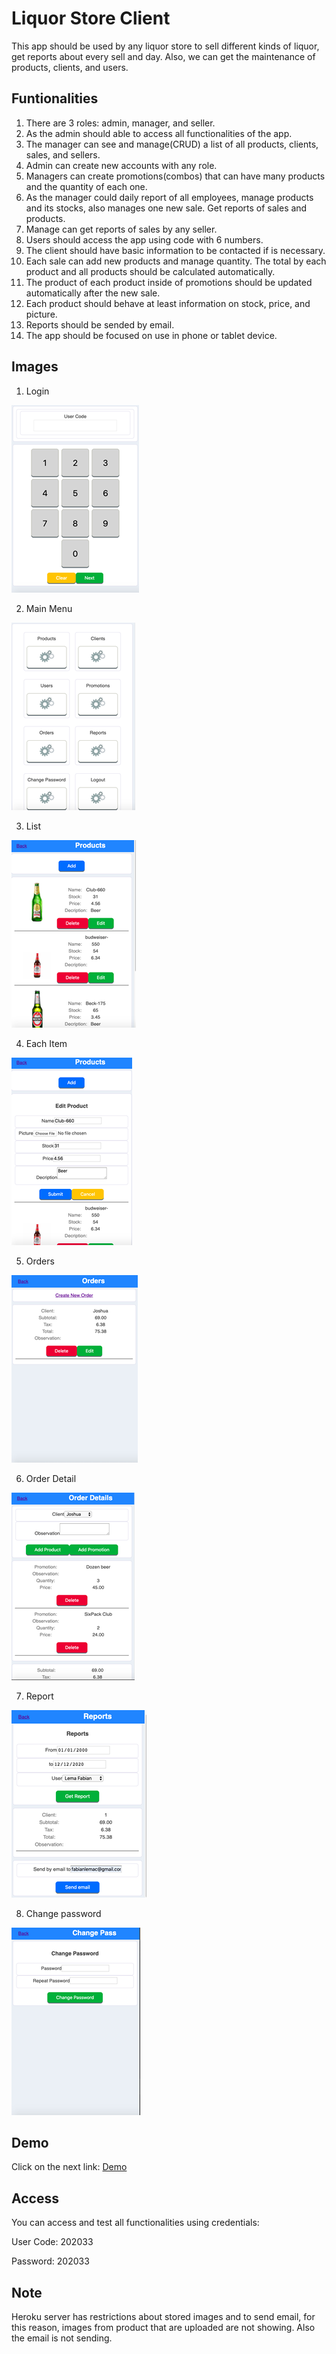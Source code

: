 # Liquor Store Client

This app should be used by any liquor store to sell different kinds of liquor, get reports about every sell and day. Also, we can get the maintenance of products, clients, and users.

## Funtionalities

1. There are 3 roles: admin, manager, and seller.
2. As the admin should able to access all functionalities of the app.
3. The manager can see and manage(CRUD) a list of all products, clients, sales, and sellers.
4. Admin can create new accounts with any role.
5. Managers can create promotions(combos) that can have many products and the quantity of each one.
6. As the manager could daily report of all employees, manage products and its stocks, also manages one new sale. Get reports of sales and products.
7. Manage can get reports of sales by any seller.
8. Users should access the app using code with 6 numbers.
9. The client should have basic information to be contacted if is necessary.
10. Each sale can add new products and manage quantity. The total by each product and all products should be calculated automatically.
11. The product of each product inside of promotions should be updated automatically after the new sale.
12. Each product should behave at least information on stock, price, and picture.
13. Reports should be sended by email.
8. The app should be focused on use in phone or tablet device.

## Images

1. Login

![App Image](/images/1.png)

2. Main Menu

![App Image](/images/2.png)

3. List

![App Image](/images/3.png)

4. Each Item

![App Image](/images/4.png)

5. Orders

![App Image](/images/5.png)

6. Order Detail

![App Image](/images/6.png)

7. Report

![App Image](/images/7.png)

8. Change password

![App Image](/images/8.png)

## Demo

Click on the next link: [Demo](https://fabian-liquor-app.now.sh/login)

## Access

You can access and test all functionalities using credentials:

User Code: 202033

Password: 202033

## Note

Heroku server has restrictions about stored images and to send email, for this reason, images from product that are uploaded are not showing. Also the email is not sending.
